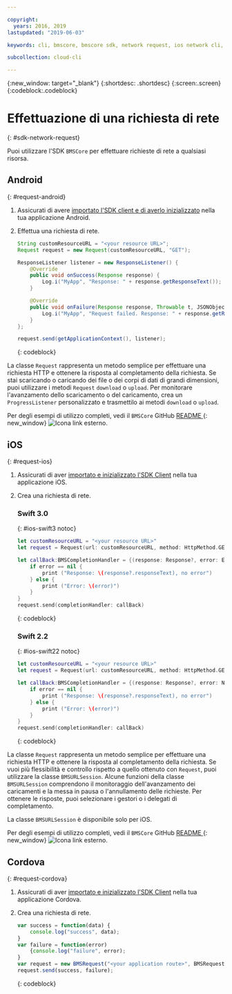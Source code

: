 ```yaml
---

copyright:
  years: 2016, 2019
lastupdated: "2019-06-03"

keywords: cli, bmscore, bmscore sdk, network request, ios network cli, android network cli, cordova network cli, mobile network request, mobile cli

subcollection: cloud-cli

---
```


{:new_window: target="_blank"}
{:shortdesc: .shortdesc}
{:screen:.screen}
{:codeblock:.codeblock}

# Effettuazione di una richiesta di rete
{: #sdk-network-request}

Puoi utilizzare l'SDK `BMSCore` per effettuare richieste di rete a qualsiasi risorsa.

## Android
{: #request-android}

1. Assicurati di avere [importato l'SDK client e di averlo inizializzato](/docs/cli/sdk?topic=cloud-cli-sdk_BMSClient#init-BMSClient-android) nella tua applicazione Android.

2. Effettua una richiesta di rete.

	```Java
	String customResourceURL = "<your resource URL>";
	Request request = new Request(customResourceURL, "GET");

	ResponseListener listener = new ResponseListener() {
		@Override
		public void onSuccess(Response response) {
			Log.i("MyApp", "Response: " + response.getResponseText());
		}

		@Override
		public void onFailure(Response response, Throwable t, JSONObject extendedInfo) {
			Log.i("MyApp", "Request failed. Response: " + response.getResponseText() + ". Error: " + t.getLocalizedMessage());
		}
	};

	request.send(getApplicationContext(), listener);
	```
	{: codeblock}

La classe `Request` rappresenta un metodo semplice per effettuare una richiesta HTTP e ottenere la risposta al completamento della richiesta. Se stai scaricando o caricando dei file o dei corpi di dati di grandi dimensioni, puoi utilizzare i metodi `Request` `download` o `upload`. Per monitorare l'avanzamento dello scaricamento o del caricamento, crea un `ProgressListener` personalizzato e trasmettilo ai metodi `download` o `upload`.

Per degli esempi di utilizzo completi, vedi il `BMSCore` GitHub [README ](https://github.com/ibm-bluemix-mobile-services/bms-clientsdk-android-core){: new_window} ![Icona link esterno](../../icons/launch-glyph.svg "Icona link esterno").


## iOS
{: #request-ios}

1. Assicurati di aver [importato e inizializzato l'SDK Client](/docs/cli/sdk?topic=cloud-cli-sdk_BMSClient#init-BMSClient-ios) nella tua applicazione iOS.

2. Crea una richiesta di rete.

	### Swift 3.0
	{: #ios-swift3 notoc}

	```Swift
	let customResourceURL = "<your resource URL>"
	let request = Request(url: customResourceURL, method: HttpMethod.GET)

	let callBack:BMSCompletionHandler = {(response: Response?, error: Error?) in
		if error == nil {
			print ("Response: \(response?.responseText), no error")
		} else {
			print ("Error: \(error)")
		}
	}
	request.send(completionHandler: callBack)
	```
	{: codeblock}

	### Swift 2.2
	{: #ios-swift22 notoc}

	```Swift
	let customResourceURL = "<your resource URL>"
	let request = Request(url: customResourceURL, method: HttpMethod.GET)

	let callBack:BMSCompletionHandler = {(response: Response?, error: NSError?) in
		if error == nil {
			print ("Response: \(response?.responseText), no error")
		} else {
			print ("Error: \(error)")
		}
	}
	request.send(completionHandler: callBack)
	```
	{: codeblock}

La classe `Request` rappresenta un metodo semplice per effettuare una richiesta HTTP e ottenere la risposta al completamento della richiesta. Se vuoi più flessibilità e controllo rispetto a quello ottenuto con `Request`, puoi utilizzare la classe `BMSURLSession`. Alcune funzioni della classe `BMSURLSession` comprendono il monitoraggio dell'avanzamento dei caricamenti e la messa in pausa o l'annullamento delle richieste. Per ottenere le risposte, puoi selezionare i gestori o i delegati di completamento. 

La classe `BMSURLSession` è disponibile solo per iOS.

Per degli esempi di utilizzo completi, vedi il `BMSCore` GitHub [README ](https://github.com/ibm-bluemix-mobile-services/bms-clientsdk-swift-core){: new_window} ![Icona link esterno](../../icons/launch-glyph.svg "Icona link esterno").

## Cordova
{: #request-cordova}

1. Assicurati di aver [importato e inizializzato l'SDK Client](/docs/cli/sdk?topic=cloud-cli-sdk_BMSClient#init-BMSClient-cordova) nella tua applicazione Cordova.

2. Crea una richiesta di rete.

	```Javascript
	var success = function(data) {
		console.log("success", data);
	}
	var failure = function(error)
		{console.log("failure", error);
	}
	var request = new BMSRequest("<your application route>", BMSRequest.GET);
	request.send(success, failure);
	```
	{: codeblock}
